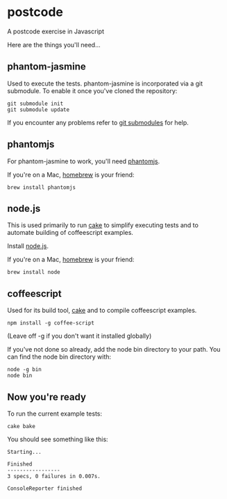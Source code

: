 postcode
========

A postcode exercise in Javascript

Here are the things you'll need...

phantom-jasmine
---------------
Used to execute the tests.
phantom-jasmine is incorporated via a git submodule. To enable it once you've cloned the repository:

    git submodule init
    git submodule update

If you encounter any problems refer to [git submodules](http://git-scm.com/book/en/Git-Tools-Submodules) for help.

phantomjs
---------
For phantom-jasmine to work, you'll need [phantomjs](http://phantomjs.org/download.html).

If you're on a Mac, [homebrew](http://mxcl.github.com/homebrew/) is your friend:

    brew install phantomjs

node.js
-------
This is used primarily to run [cake](http://coffeescript.org/documentation/docs/cake.html) to simplify executing tests and to automate building of coffeescript examples.

Install [node.js](http://nodejs.org/).

If you're on a Mac, [homebrew](http://mxcl.github.com/homebrew/) is your friend:

    brew install node

coffeescript
------------
Used for its build tool, [cake](http://coffeescript.org/documentation/docs/cake.html) and to compile coffeescript examples.

    npm install -g coffee-script

(Leave off -g if you don't want it installed globally)

If you've not done so already, add the node bin directory to your path. You can find the node bin directory with:

    node -g bin
    node bin

Now you're ready
----------------
To run the current example tests:

    cake bake

You should see something like this:

    Starting...
    
    Finished
    -----------------
    3 specs, 0 failures in 0.007s.
    
    ConsoleReporter finished

